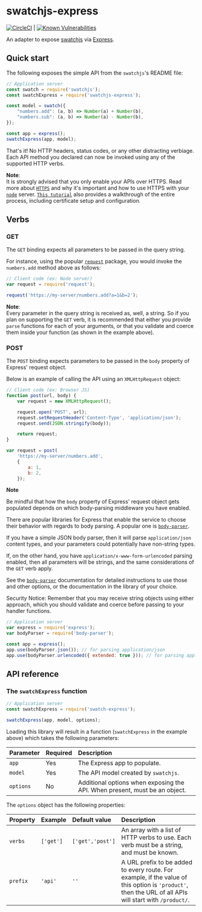 # swatchjs-express

[![CircleCI](https://circleci.com/gh/builtforme/swatchjs-express.svg?style=svg)](https://circleci.com/gh/builtforme/swatchjs-express) | [![Known Vulnerabilities](https://snyk.io/test/github/builtforme/swatchjs-express/badge.svg)](https://snyk.io/test/github/builtforme/swatchjs-express)

An adapter to expose [swatchjs]() via [Express](https://www.npmjs.com/package/express).

## Quick start

The following exposes the simple API from the `swatchjs`'s README file:

```javascript
// Application server
const swatch = require('swatchjs');
const swatchExpress = require('swatchjs-express');

const model = swatch({
    "numbers.add": (a, b) => Number(a) + Number(b),
    "numbers.sub": (a, b) => Number(a) - Number(b),
});

const app = express();
swatchExpress(app, model);
```

That's it! No HTTP headers, status codes, or any other distracting verbiage.
Each API method you declared can now be invoked using any of the supported HTTP
verbs.

**Note**:<br/>
It is strongly advised that you only enable your APIs over HTTPS. Read more
about [`HTTPS`](https://en.wikipedia.org/wiki/HTTPS#Overview) and why it's important
and how to use HTTPS with your [`node`](https://nodejs.org/api/https.html) server.
[`This tutorial`](https://engineering.circle.com/https-authorized-certs-with-node-js-315e548354a2)
also provides a walkthrough of the entire process, including certificate setup and configuration.

## Verbs

### GET

The `GET` binding expects all parameters to be passed in the query string.

For instance, using the popular [`request`](https://www.npmjs.com/package/request)
package, you would invoke the `numbers.add` method above as follows:

```javascript
// Client code (ex: Node server)
var request = require('request');

request('https://my-server/numbers.add?a=1&b=2');
```

**Note**:<br/>
Every parameter in the query string is received as, well, a string. So if you
plan on supporting the `GET` verb, it is recommended that either you provide
`parse` functions for each of your arguments, or that you validate and coerce
them inside your function (as shown in the example above).

### POST

The `POST` binding expects parameters to be passed in the `body` property of
Express' request object.

Below is an example of calling the API using an `XMLHttpRequest` object:

```javascript
// Client code (ex: Browser JS)
function post(url, body) {
    var request = new XMLHttpRequest();

    request.open('POST', url);
    request.setRequestHeader('Content-Type', 'application/json');
    request.send(JSON.stringify(body));

    return request;
}

var request = post(
    'https://my-server/numbers.add',
    {
        a: 1,
        b: 2,
    });
```

**Note**<br/>

Be mindful that how the `body` property of Express' request object gets
populated depends on which body-parsing middleware you have enabled.

There are popular libraries for Express that enable the service to choose their
behavior with regards to body parsing. A popular one is
[`body-parser`](https://www.npmjs.com/package/body-parser).

If you have a simple JSON body parser, then it will parse `application/json`
content types, and your parameters could potentially have non-string types.

If, on the other hand, you have `application/x-www-form-urlencoded` parsing
enabled, then all parameters will be strings, and the same considerations of the
`GET` verb apply.

See the [`body-parser`](https://www.npmjs.com/package/body-parser)
documentation for detailed instructions to use those and other options, or the
documentation in the library of your choice.

 Security Notice: Remember that you may receive string objects using either approach,
 which you should validate and coerce before passing to your handler functions.

```javascript
// Application server
var express = require('express');
var bodyParser = require('body-parser');

const app = express();
app.use(bodyParser.json()); // for parsing application/json
app.use(bodyParser.urlencoded({ extended: true })); // for parsing application/x-www-form-urlencoded
```

## API reference

### The `swatchExpress` function

```javascript
// Application server
const swatchExpress = require('swatch-express');

swatchExpress(app, model, options);
```

Loading this library will result in a function  (`swatchExpress` in the
example above) which takes the following parameters:

| Parameter | Required  | Description   |
|:---       |:---       |:---           |
|`app`      | Yes       | The Express app to populate.              |
|`model`    | Yes       | The API model created by `swatchjs`.      |
|`options`  | No        | Additional options when exposing the API. When present, must be an object. |

The `options` object has the following properties:

| Property  | Example   | Default value     | Description   |
|:---       |:---       |:---               |:---           |
|`verbs`    |`['get']`  |`['get','post']`   | An array with a list of HTTP verbs to use. Each verb must be a string, and must be known. |
|`prefix`   |`'api'`    |`''`               | A URL prefix to be added to every route. For example, if the value of this option is `'product'`, then the URL of all APIs will start with `/product/`.   |
